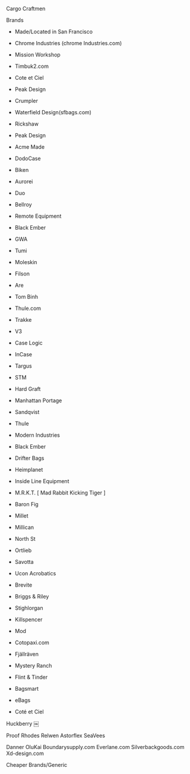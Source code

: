 Cargo Craftmen 

Brands
- Made/Located in San Francisco
- Chrome Industries (chrome Industries.com)
- Mission Workshop
- Timbuk2.com
- Cote et Ciel
- Peak Design 
- Crumpler
- Waterfield Design(sfbags.com)
- Rickshaw
- Peak Design
- Acme Made
- DodoCase
- Biken
- Aurorei
- Duo
- Bellroy 
- Remote Equipment 
- Black Ember
- GWA
- Tumi 

- Moleskin
- Filson
- Are
- Tom Binh 
- Thule.com
- Trakke 
- V3
- Case Logic
- InCase
- Targus 
- STM
- Hard Graft 
- Manhattan Portage
- Sandqvist
- Thule
- Modern Industries
- Black Ember
- Drifter Bags
- Heimplanet
- Inside Line Equipment 
- M.R.K.T.     [ Mad Rabbit Kicking Tiger ]
- Baron Fig
- Millet
- Millican 
- North St
- Ortlieb
- Savotta 
- Ucon Acrobatics 
- Brevite 
- Briggs & Riley
- Stighlorgan
- Killspencer
- Mod
- Cotopaxi.com
- Fjällräven 
- Mystery Ranch
- Flint & Tinder
- Bagsmart 
- eBags
- Coté et Ciel


 Huckberry
￼

Proof
Rhodes
Relwen
Astorflex
SeaVees

Danner
OluKai
Boundarysupply.com
Everlane.com
Silverbackgoods.com
Xd-design.com




Cheaper Brands/Generic 


